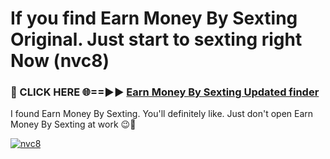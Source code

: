 # If you find Earn Money By Sexting Original. Just start to sexting right Now (nvc8)

<h3>🔴 CLICK HERE 🌐==►► <a href="https://tinyurl.com/2s32jyrn" rel="nofollow">Earn Money By Sexting Updated finder</a></h3>

I found Earn Money By Sexting. You'll definitely like. Just don't open Earn Money By Sexting at work 😉💬

[![nvc8](https://i.imgur.com/sZc9xG4.jpeg)](https://tinyurl.com/2s32jyrn)
